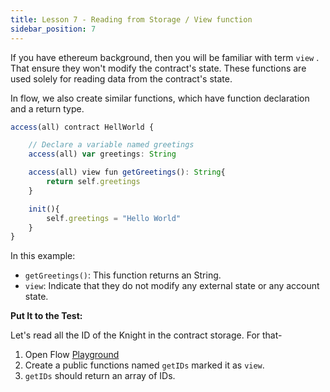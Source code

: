 ```yaml
---
title: Lesson 7 - Reading from Storage / View function
sidebar_position: 7
---
```


If you have ethereum background, then you will be familiar with term `view` .
That ensure they won't modify the contract's state. These functions are used solely for reading data from the contract's state.

In flow, we also create similar functions, which have function declaration and a return type.

```jsx
access(all) contract HellWorld {

	// Declare a variable named greetings
	access(all) var greetings: String

	access(all) view fun getGreetings(): String{
		return self.greetings
	}

	init(){
		self.greetings = "Hello World"
	}
}

```

In this example:

- `getGreetings()`: This function returns an String.
- `view`: Indicate that they do not modify any external state or any account state.

**Put It to the Test:**

Let's read all the ID of the Knight in the contract storage. For that-

1. Open Flow [Playground](https://play.flow.com/)
2. Create a public functions named `getIDs` marked it as `view`.
3. `getIDs` should return an array of IDs.
